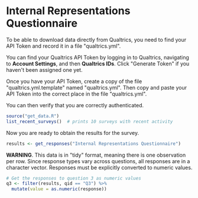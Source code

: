 # Internal Representations Questionnaire

To be able to download data directly from Qualtrics,
you need to find your API Token and record it in
a file "qualtrics.yml".

You can find your Qualtrics API Token by logging in
to Qualtrics, navigating to **Account Settings**,
and then **Qualtrics IDs**. Click "Generate Token"
if you haven't been assigned one yet.

Once you have your API Token, create a copy of the
file "qualtrics.yml.template" named "qualtrics.yml".
Then copy and paste your API Token into the correct
place in the file "qualtrics.yml".

You can then verify that you are correctly authenticated.

```R
source("get_data.R")
list_recent_surveys()  # prints 10 surveys with recent activity
```

Now you are ready to obtain the results for the survey.

```R
results <- get_responses("Internal Representations Questionnaire")
```

**WARNING**. This data is in "tidy" format, meaning there is one observation
per row. Since response types vary across questions, all
responses are in a character vector. Responses must be explicitly
converted to numeric values.

```R
# Get the responses to question 3 as numeric values
q3 <- filter(results, qid == "Q3") %>%
  mutate(value = as.numeric(response))
```
